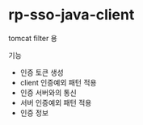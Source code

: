 # rp-sso-java-client

tomcat filter 용

기능

- 인증 토큰 생성
- client 인증예외 패턴 적용
- 인증 서버와의 통신
- 서버 인증예외 패턴 적용
- 인증 정보 
